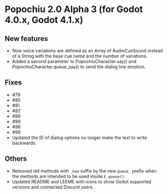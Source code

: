 # Popochiu 2.0 Alpha 3 (for Godot 4.0.x, Godot 4.1.x)

## New features

- Now voice variations are defined as an Array of AudioCueSound instead of a String with the base cue name and the number of variations.
- Added a second parameter to PopochiuCharacter.say() and PopochiuCharacter.queue_say() to send the dialog line emotion.


## Fixes

- #79
- #80
- #81
- #82
- #88
- #89
- #96
- #99
- Updated the ID of dialog options no longer make the text to write backwards.


## Others

- Removed old methods with `_now` suffix by the new `queue_` prefix when the methods are intended to be used inside `E.queue()`.
- Updated README and LEEME with icons to show Godot supported versions and connected Discord users.
